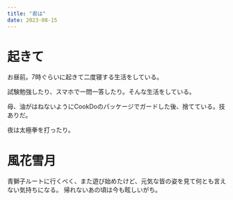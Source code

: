 ```yaml
---
title: "君は"
date: 2023-08-15
---
```


# 起きて
お昼前。7時ぐらいに起きて二度寝する生活をしている。


試験勉強したり、スマホで一問一答したり。そんな生活をしている。

母、油がはねないようにCookDoのパッケージでガードした後、捨てている。技ありだ。

夜は太極拳を打ったり。

# 風花雪月
青獅子ルートに行くべく、また遊び始めたけど、元気な皆の姿を見て何とも言えない気持ちになる。
帰れないあの頃は今も眩しいがち。